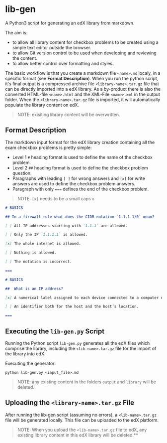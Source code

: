 # lib-gen

A Python3 script for generating an edX library from markdown.

The aim is:
- to allow all library content for checkbox problems to be created using a simple text editor outside the browser.
- to allow Git version control to be used when developing and reviewing the content.
- to allow better control over formatting and styles.

The basic workflow is that you create a markdown file `<name>.md` localy, in a specific format (see __Format Description__). When you run the python script, it's final output is a compressed archive file `<library-name>.tar.gz` file that can be directly imported into a edX library. As a by-product there is also the converted HTML-file `<name>.html` and the XML-File `<name>.xml` in the output folder. When the `<library-name>.tar.gz` file is imported, it will automatically populate the library content on edX. 

>NOTE: exisiting library content will be overwritten.


## Format Description

The markdown input format for the edX library creation containing all the exam checkbox problems is pretty simple:
* Level 1 `#` heading format is used to define the name of the checkbox problem.
* Level 2 `##` heading format is used to define the checkbox problem question.
* Paragraphs with leading `[ ]` for wrong answers and `[x]` for write answers are used to define the checkbox problem answers.
* Paragraph with only `===` defines the end of the checkbox problem.

>NOTE: `[x]` needs to be a small caps `x`

```markdown
# BASICS

## In a firewall rule what does the CIDR notation `1.1.1.1/0` mean?

[ ] All IP addresses starting with `1.1.1` are allowed.

[ ] Only the IP `1.1.1.1` is allowed.

[x] The whole internet is allowed.

[ ] Nothing is allowed.

[ ] The notation is incorrect.

===

# BASICS

##  What is an IP address? 

[x] A numerical label assigned to each device connected to a computer network that uses the Internet Protocol.

[ ] An identifier both for the host and the host’s location.

===
```


## Executing the `lib-gen.py` Script

Running the Python script `lib-gen.py` generates all the edX files which comprise the library, including the `<lib-name>.tar.gz` file for the import of the library into edX.

Executing the generator:

```
python lib-gen.py <input_file>.md
```

>NOTE: any existing content in the folders `output` and `library` will be deleted.


## Uploading the `<library-name>.tar.gz` File

After running the lib-gen script (assuming no errors), a `<lib-name>.tar.gz` file will be generated locally. This file can be uploaded to the edX platform.

>NOTE: When you upload the `<lib-name>.tar.gz` file to edX, any existing library content in this edX library will be deleted.**
